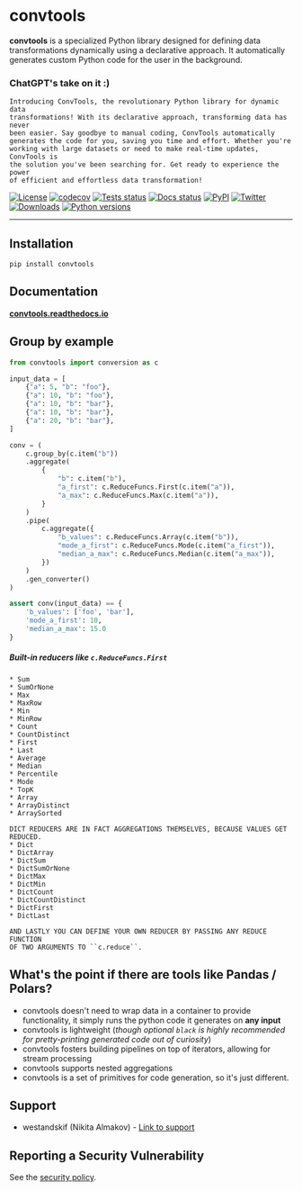 # convtools

**convtools** is a specialized Python library designed for defining data
transformations dynamically using a declarative approach. It automatically
generates custom Python code for the user in the background.

### ChatGPT's take on it :)

	Introducing ConvTools, the revolutionary Python library for dynamic data
	transformations! With its declarative approach, transforming data has never
	been easier. Say goodbye to manual coding, ConvTools automatically
	generates the code for you, saving you time and effort. Whether you're
	working with large datasets or need to make real-time updates, ConvTools is
	the solution you've been searching for. Get ready to experience the power
	of efficient and effortless data transformation!

[![License](https://img.shields.io/github/license/westandskif/convtools.svg)](https://github.com/westandskif/convtools/blob/master/LICENSE.txt)
[![codecov](https://codecov.io/gh/westandskif/convtools/branch/master/graph/badge.svg)]( https://codecov.io/gh/westandskif/convtools)
[![Tests status](https://github.com/westandskif/convtools/workflows/tests/badge.svg)](https://github.com/westandskif/convtools/actions/workflows/pytest.yml)
[![Docs status](https://readthedocs.org/projects/convtools/badge/?version=latest)](https://convtools.readthedocs.io/en/latest/?badge=latest)
[![PyPI](https://badge.fury.io/py/convtools.svg)](https://pypi.org/project/convtools/)
[![Twitter](https://img.shields.io/twitter/url?label=convtools&style=social&url=https%3A%2F%2Ftwitter.com%2Fconvtools)](https://twitter.com/convtools)
[![Downloads](https://static.pepy.tech/badge/convtools)](https://pepy.tech/project/convtools)
[![Python versions](https://img.shields.io/pypi/pyversions/convtools.svg)](https://pypi.org/project/convtools/)

____

## Installation

`pip install convtools`

## Documentation

**[convtools.readthedocs.io](https://convtools.readthedocs.io/en/latest/)**


## Group by example

```python
from convtools import conversion as c

input_data = [
    {"a": 5, "b": "foo"},
    {"a": 10, "b": "foo"},
    {"a": 10, "b": "bar"},
    {"a": 10, "b": "bar"},
    {"a": 20, "b": "bar"},
]

conv = (
    c.group_by(c.item("b"))
    .aggregate(
        {
            "b": c.item("b"),
            "a_first": c.ReduceFuncs.First(c.item("a")),
            "a_max": c.ReduceFuncs.Max(c.item("a")),
        }
    )
    .pipe(
        c.aggregate({
            "b_values": c.ReduceFuncs.Array(c.item("b")),
            "mode_a_first": c.ReduceFuncs.Mode(c.item("a_first")),
            "median_a_max": c.ReduceFuncs.Median(c.item("a_max")),
        })
    )
    .gen_converter()
)

assert conv(input_data) == {
    'b_values': ['foo', 'bar'],
    'mode_a_first': 10,
    'median_a_max': 15.0
}

```

##### Built-in reducers like `c.ReduceFuncs.First`
    * Sum
    * SumOrNone
    * Max
    * MaxRow
    * Min
    * MinRow
    * Count
    * CountDistinct
    * First
    * Last
    * Average
    * Median
    * Percentile
    * Mode
    * TopK
    * Array
    * ArrayDistinct
    * ArraySorted

    DICT REDUCERS ARE IN FACT AGGREGATIONS THEMSELVES, BECAUSE VALUES GET REDUCED.
    * Dict
    * DictArray
    * DictSum
    * DictSumOrNone
    * DictMax
    * DictMin
    * DictCount
    * DictCountDistinct
    * DictFirst
    * DictLast

    AND LASTLY YOU CAN DEFINE YOUR OWN REDUCER BY PASSING ANY REDUCE FUNCTION
    OF TWO ARGUMENTS TO ``c.reduce``.


## What's the point if there are tools like Pandas / Polars?

* convtools doesn't need to wrap data in a container to provide functionality,
  it simply runs the python code it generates on **any input**
* convtools is lightweight (_though optional `black` is highly recommended for
  pretty-printing generated code out of curiosity_)
* convtools fosters building pipelines on top of iterators, allowing for stream
  processing
* convtools supports nested aggregations
* convtools is a set of primitives for code generation, so it's just different.

## Support

* westandskif (Nikita Almakov) - [Link to support](https://boosty.to/westandskif)

## Reporting a Security Vulnerability

See the [security policy](https://github.com/westandskif/convtools/security/policy).
